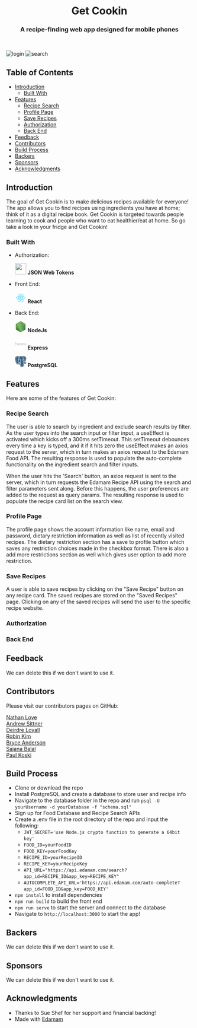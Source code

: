 
<h1 align="center"> Get Cookin </h1>
<h3 align="center"> A recipe-finding web app designed for mobile phones </h3> <br>

![login](https://user-images.githubusercontent.com/36552486/224495383-f33e9a99-f736-4de9-85b6-5392f2d551f6.gif)
![search](https://user-images.githubusercontent.com/36552486/224505807-47540f89-0e3e-475b-97b1-143f8e5e58bc.gif)


## Table of Contents

- [Introduction](#introduction)
  - [Built With](#built-with)
- [Features](#features)
  - [Recipe Search](#recipe-search)
  - [Profile Page](#profile-page)
  - [Save Recipes](#save-recipes)
  - [Authorization](#authorization)
  - [Back End](#back-end)
- [Feedback](#feedback)
- [Contributors](#contributors)
- [Build Process](#build-process)
- [Backers](#backers)
- [Sponsors](#sponsors)
- [Acknowledgments](#acknowledgments)


## Introduction

The goal of Get Cookin is to make delicious recipes available for everyone!  The app allows you to find recipes using ingredients you have at home; think of it as a digital recipe book.  Get Cookin is targeted towards people learning to cook and people who want to eat healthier/eat at home.  So go take a look in your fridge and Get Cookin!


### Built With

- Authorization: 

    <img src="https://user-images.githubusercontent.com/118213399/224507614-d14f07e1-3eaf-407f-afcc-ed4e86c7a573.png" width=30px height=30px> **JSON Web Tokens**
    
- Front End:

    <img src="https://raw.githubusercontent.com/github/explore/80688e429a7d4ef2fca1e82350fe8e3517d3494d/topics/react/react.png" width=30px height=30px> **React**

- Back End:

   <img src="https://raw.githubusercontent.com/github/explore/80688e429a7d4ef2fca1e82350fe8e3517d3494d/topics/nodejs/nodejs.png" width=30px height=30px> **NodeJs**

   <img src="https://raw.githubusercontent.com/github/explore/80688e429a7d4ef2fca1e82350fe8e3517d3494d/topics/express/express.png" width=30px height=30px> **Express**

   <img src="https://raw.githubusercontent.com/github/explore/80688e429a7d4ef2fca1e82350fe8e3517d3494d/topics/postgresql/postgresql.png" width=30px height=30px> **PostgreSQL**
   
   


## Features

Here are some of the features of Get Cookin:

### Recipe Search

The user is able to search by ingredient and exclude search results by filter. As the user types into the search input or filter input, a useEffect is activated which kicks off a 300ms setTimeout. This setTimeout debounces every time a key is typed, and it if it hits zero the useEffect makes an axios request to the server, which in turn makes an axios request to the Edamam Food API. The resulting response is used to populate the auto-complete functionality on the ingredient search and filter inputs.

When the user hits the 'Search' button, an axios request is sent to the server, which in turn requests the Edamam Recipe API using the search and filter parameters sent along. Before this happens, the user preferences are added to the request as query params. The resulting response is used to populate the recipe card list on the search view.

### Profile Page

The profile page shows the account information like name, email and password, dietary restriction information as well as list of recently visited recipes. The dietary restriction section has a save to profile button which saves any restriction choices made in the checkbox format. There is also a add more restrictions section as well which gives user option to add more restriction.

### Save Recipes

A user is able to save recipes by clicking on the "Save Recipe" button on any recipe card.  The saved recipes are stored on the "Saved Recipes" page.  Clicking on any of the saved recipes will send the user to the specific recipe website.

### Authorization



### Back End

## Feedback

We can delete this if we don't want to use it.

## Contributors

Please visit our contributors pages on GitHub:

[Nathan Love](https://github.com/nathanKimbleLove) <br>
[Andrew Sittner](https://github.com/andrewsittner) <br>
[Deirdre Loyall](https://github.com/dirtOval) <br>
[Robin Kim](https://github.com/robin1004) <br>
[Bryce Anderson](https://github.com/abanderson3) <br>
[Sajana Balal](https://github.com/SajanaB) <br>
[Paul Koski](https://github.com/pwkoski)


## Build Process

- Clone or download the repo
- Install PostgreSQL and create a database to store user and recipe info
- Navigate to the database folder in the repo and run `psql -U yourUsername -d yourDatabase -f "schema.sql"`
- Sign up for Food Database and Recipe Search APIs
- Create a .env file in the root directory of the repo and input the following:
  - `JWT_SECRET='use Node.js crypto function to generate a 64bit key'`
  - `FOOD_ID=yourFoodID`
  - `FOOD_KEY=yourFoodKey`
  - `RECIPE_ID=yourRecipeID`
  - `RECIPE_KEY=yourRecipeKey`
  - `API_URL="https://api.edamam.com/search?app_id=RECIPE_ID&app_key=RECIPE_KEY"`
  - `AUTOCOMPLETE_API_URL='https://api.edamam.com/auto-complete?app_id=FOOD_ID&app_key=FOOD_KEY'`
- `npm install` to install dependencies
- `npm run build` to build the front end
- `npm run serve` to start the server and connect to the database
- Navigate to `http://localhost:3000` to start the app!


## Backers

We can delete this if we don't want to use it.

## Sponsors

We can delete this if we don't want to use it.

## Acknowledgments

- Thanks to Sue Shef for her support and financial backing!
- Made with [Edamam](https://edamam.com)

